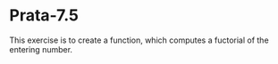 # Prata-7.5
This exercise is to create a function, which computes a fuctorial of the entering number.
